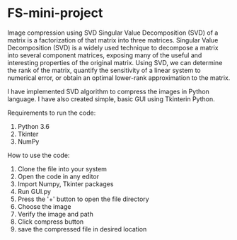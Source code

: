 # FS-mini-project
Image compression using SVD
Singular Value Decomposition (SVD) of a matrix is a factorization of that matrix into three matrices. Singular Value Decomposition (SVD) is a widely used technique to decompose a matrix into several component matrices, exposing many of the useful and interesting properties of the original matrix. Using SVD, we can determine the rank of the matrix, quantify the sensitivity of a linear system to numerical error, or obtain an optimal lower-rank approximation to the matrix.

I have implemented SVD algorithm to compress the images in Python language. I have also created simple, basic GUI using Tkinterin Python.

Requirements to run the code:
1. Python 3.6 
2. Tkinter
3. NumPy

How to use the code:
1. Clone the file into your system
2. Open the code in any editor
3. Import Numpy, Tkinter packages
4. Run GUI.py
5. Press the '+' button to open the file directory
6. Choose the image 
7. Verify the image and path
8. Click compress button
9. save the compressed file in desired location
